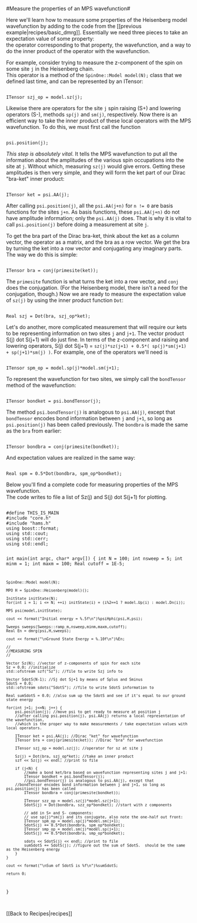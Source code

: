 #Measure the properties of an MPS wavefunction#

Here we'll learn how to measure some properties of the
Heisenberg model wavefunction by adding to the code from the [[previous example|recipes/basic_dmrg]].
Essentially we need three pieces to take an expectation value of some property:  
the operator corresponding to that property, the wavefunction, and a way to do the inner
product of the operator with the wavefunction.

For example, consider trying to measure the z-component of
the spin on some site `j` in the Heisenberg chain.  
This operator is a method of the `SpinOne::Model model(N);` class
that we defined last time, and can be represented by an ITensor:

<code>
ITensor szj_op = model.sz(j);
</code>

Likewise there are operators for the site `j` spin raising (S+) and lowering operators (S-),
methods `sp(j)` and `sm(j)`, respectively.
Now there is an efficient way to take the inner product of these local operators with the MPS
wavefunction. To do this, we must first call the function

<code>
psi.position(j);
</code>

_This step is absolutely vital_.  It tells the MPS wavefunction to put all the information
about the amplitudes of the various spin occupations into the site at `j`.
Without which, measuring `sz(j)` would give errors.  Getting these amplitudes is
then very simple, and they will form the ket part of our Dirac "bra-ket" inner product:

<code>
ITensor ket = psi.AA(j);
</code>

After calling `psi.position(j)`, all the `psi.AA(j+n)` for `n != 0` are basis functions
for the sites `j+n`.  As basis functions, these `psi.AA(j+n)` do
not have amplitude information; only the `psi.AA(j)` does.  That is why it is vital to call 
`psi.position(j)` before doing a measurement at site `j`.

To get the bra part of the Dirac bra-ket, think about the ket as a column vector, the operator
as a matrix, and the bra as a row vector.  We get the bra by turning the ket into a row vector and conjugating
any imaginary parts.  The way we do this is simple:

<code>
ITensor bra = conj(primesite(ket));
</code>

The `primesite` function is what turns the ket into a row vector, and `conj` does the conjugation.
(For the Heisenberg model, there isn't a need for the conjugation, though.)
Now we are ready to measure the expectation value of `sz(j)` by using the inner product function `Dot`:

<code>
Real szj = Dot(bra, szj_op*ket);
</code> 

Let's do another, more complicated measurement that will require our kets to be representing information
on two sites `j` and `j+1`.  The vector product S(j) dot S(j+1) will do just fine.  In terms of the 
z-component and raising and lowering operators, S(j) dot S(j+1) = `sz(j)*sz(j+1) + 0.5*( sp(j)*sm(j+1) + sp(j+1)*sm(j) )`.
For example, one of the operators we'll need is

<code>
ITensor spm_op = model.sp(j)*model.sm(j+1);
</code>

To represent the wavefunction for two sites, we simply call the `bondTensor` method of the wavefunction:

<code>
ITensor bondket = psi.bondTensor(j); 
</code>

The method `psi.bondTensor(j)` is analogous to `psi.AA(j)`, except that 
`bondTensor` encodes bond information between `j` and `j+1`, so long as `psi.position(j)` has been called previously.
The `bondbra` is made the same as the `bra` from earlier:

<code>
ITensor bondbra = conj(primesite(bondket));
</code>

And expectation values are realized in the same way:

<code>
Real spm = 0.5*Dot(bondbra, spm_op*bondket);
</code>

Below you'll find a complete code for measuring properties of the MPS wavefunction.  
The code writes to file a list of Sz(j) and S(j) dot S(j+1) for plotting.


<code>
#define THIS_IS_MAIN
#include "core.h"
#include "hams.h"
using boost::format;
using std::cout;
using std::cerr;
using std::endl;

int main(int argc, char* argv[])
{
    int N = 100;
    int nsweep = 5;
    int minm = 1;
    int maxm = 100;
    Real cutoff = 1E-5;

    SpinOne::Model model(N);

    MPO H = SpinOne::Heisenberg(model)();

    InitState initState(N);
    for(int i = 1; i <= N; ++i) initState(i) = (i%2==1 ? model.Up(i) : model.Dn(i));

    MPS psi(model,initState);

    cout << format("Initial energy = %.5f\n")%psiHphi(psi,H,psi);

    Sweeps sweeps(Sweeps::ramp_m,nsweep,minm,maxm,cutoff);
    Real En = dmrg(psi,H,sweeps);

    cout << format("\nGround State Energy = %.10f\n")%En;

    //
    //MEASURING SPIN
    //

    Vector Sz(N); //vector of z-components of spin for each site
    Sz = 0.0; //initialize
    std::ofstream szf("Sz"); //file to write Szj info to

    Vector SdotS(N-1); //Sj dot Sj+1 by means of Splus and Sminus
    SdotS = 0.0;
    std::ofstream sdots("SdotS"); //file to write SdotS information to

    Real sumSdotS = 0.0; //also sum up the SdotS and see if it's equal to our ground state energy

    for(int j=1; j<=N; j++) {
        psi.position(j); //move psi to get ready to measure at position j
        //after calling psi.position(j), psi.AA(j) returns a local representation of the wavefunction,
        //which is the proper way to make measurements / take expectation values with local operators.

        ITensor ket = psi.AA(j); //Dirac "ket" for wavefunction
        ITensor bra = conj(primesite(ket)); //Dirac "bra" for wavefunction

        ITensor szj_op = model.sz(j); //operator for sz at site j

        Sz(j) = Dot(bra, szj_op*ket); //take an inner product 
        szf << Sz(j) << endl; //print to file

        if (j<N) { 
            //make a bond ket/bra based on wavefunction representing sites j and j+1:
            ITensor bondket = psi.bondTensor(j); 
            //psi.bondTensor(j) is analogous to psi.AA(j), except that 
	    //bondTensor encodes bond information between j and j+1, so long as psi.position(j) has been called
            ITensor bondbra = conj(primesite(bondket)); 

            ITensor szz_op = model.sz(j)*model.sz(j+1); 
            SdotS(j) = Dot(bondbra, szz_op*bondket); //start with z components

            // add in S+ and S- components:
            // use sp(j)*sm(j) and its conjugate, also note the one-half out front:
            ITensor spm_op = model.sp(j)*model.sm(j+1);
            SdotS(j) += 0.5*Dot(bondbra, spm_op*bondket);
            ITensor smp_op = model.sm(j)*model.sp(j+1);
            SdotS(j) += 0.5*Dot(bondbra, smp_op*bondket);

            sdots << SdotS(j) << endl; //print to file
            sumSdotS += SdotS(j); //figure out the sum of SdotS.  should be the same as the Heisenberg energy
        }
    }

    cout << format("\nSum of SdotS is %f\n")%sumSdotS;

    return 0;
}


</code>

<br>
[[Back to Recipes|recipes]]
